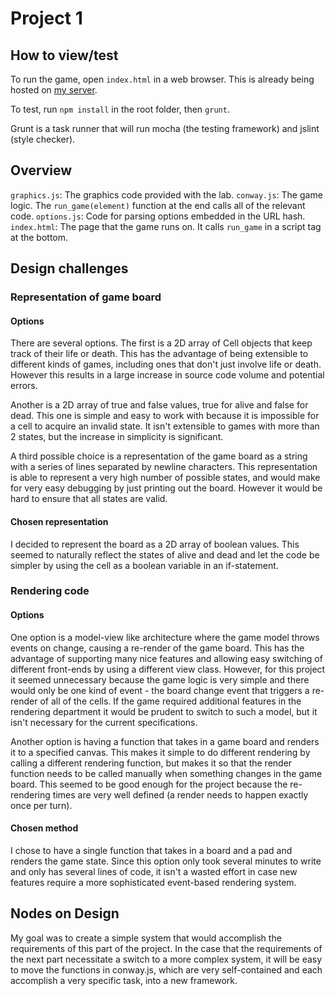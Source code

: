 Project 1
============

How to view/test
-----------------
To run the game, open `index.html` in a web browser.  This is already being hosted on [my server](http://massive.mit.edu:1234).

To test, run `npm install` in the root folder, then `grunt`.

Grunt is a task runner that will run mocha (the testing
framework) and jslint (style checker).

Overview
----------
`graphics.js`: The graphics code provided with the lab.
`conway.js`: The game logic.  The `run_game(element)` function at the end calls all of the relevant code.
`options.js`: Code for parsing options embedded in the URL hash.
`index.html`: The page that the game runs on.  It calls `run_game` in a script tag at the bottom.

Design challenges
------------------

### Representation of game board
#### Options
There are several options.  The first is a 2D array of Cell objects that keep track of their life or death.
This has the advantage of being extensible to different kinds of games, including ones that don't just involve
life or death.  However this results in a large increase in source code volume and potential errors.

Another is a 2D array of true and false values, true for alive and false for dead.  This one is simple and easy to
work with because it is impossible for a cell to acquire an invalid state.  It isn't extensible to games with more
than 2 states, but the increase in simplicity is significant.

A third possible choice is a representation of the game board as a string with a series of lines separated by
newline characters.  This representation is able to represent a very high number of possible states, and would make
for very easy debugging by just printing out the board.  However it would be hard to ensure that all states are valid.

#### Chosen representation
I decided to represent the board as a 2D array of boolean values.  This seemed to naturally reflect the states of alive
and dead and let the code be simpler by using the cell as a boolean variable in an if-statement.

### Rendering code
#### Options
One option is a model-view like architecture where the game model throws events on change, causing a re-render of
the game board.  This has the advantage of supporting many nice features and allowing easy switching of different
front-ends by using a different view class.  However, for this project it seemed unnecessary because the game logic
is very simple and there would only be one kind of event - the board change event that triggers a re-render of all
of the cells.  If the game required additional features in the rendering department it would be prudent to switch to
such a model, but it isn't necessary for the current specifications.

Another option is having a function that takes in a game board and renders it to a specified canvas.  This makes it
simple to do different rendering by calling a different rendering function, but makes it so that the render function
needs to be called manually when something changes in the game board.  This seemed to be good enough for the project
because the re-rendering times are very well defined (a render needs to happen exactly once per turn).

#### Chosen method
I chose to have a single function that takes in a board and a pad and renders the game state.  Since this option
only took several minutes to write and only has several lines of code, it isn't a wasted effort in case new
features require a more sophisticated event-based rendering system.

Nodes on Design
-----------------

My goal was to create a simple system that would accomplish the requirements of this part of the project.  In the case
that the requirements of the next part necessitate a switch to a more complex system, it will be easy to move the
functions in conway.js, which are very self-contained and each accomplish a very specific task, into a new framework.
